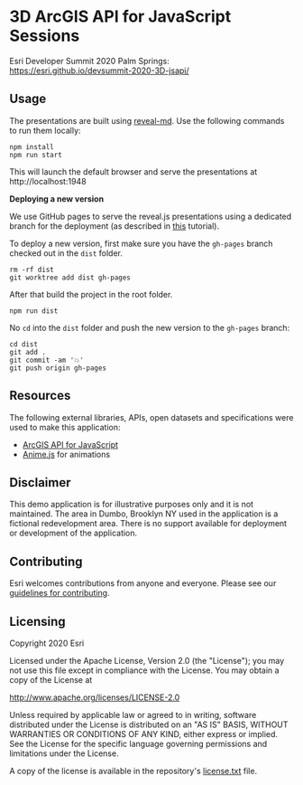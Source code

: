 
# 3D ArcGIS API for JavaScript Sessions

Esri Developer Summit 2020 Palm Springs:
https://esri.github.io/devsummit-2020-3D-jsapi/

## Usage

The presentations are built using [reveal-md](https://github.com/webpro/reveal-md). Use the following commands to run them locally:

```
npm install
npm run start
```

This will launch the default browser and serve the presentations at http://localhost:1948

**Deploying a new version**

We use GitHub pages to serve the reveal.js presentations using a dedicated branch for the deployment (as described in [this](https://medium.com/linagora-engineering/deploying-your-js-app-to-github-pages-the-easy-way-or-not-1ef8c48424b7) tutorial).

To deploy a new version, first make sure you have the `gh-pages` branch checked out in the `dist` folder.

```
rm -rf dist
git worktree add dist gh-pages
```

After that build the project in the root folder.

```
npm run dist
```

No `cd` into the `dist` folder and push the new version to the `gh-pages` branch:

```
cd dist
git add .
git commit -am '💥'
git push origin gh-pages
```

## Resources
The following external libraries, APIs, open datasets and specifications were used to make this application:
* [ArcGIS API for JavaScript](https://developers.arcgis.com/javascript/)
* [Anime.js](https://animejs.com) for animations

## Disclaimer

This demo application is for illustrative purposes only and it is not maintained. The area in Dumbo, Brooklyn NY used in the application is a fictional redevelopment area. There is no support available for deployment or development of the application.

## Contributing

Esri welcomes contributions from anyone and everyone. Please see our [guidelines for contributing](https://github.com/esri/contributing).

## Licensing
Copyright 2020 Esri

Licensed under the Apache License, Version 2.0 (the "License");
you may not use this file except in compliance with the License.
You may obtain a copy of the License at

   http://www.apache.org/licenses/LICENSE-2.0

Unless required by applicable law or agreed to in writing, software
distributed under the License is distributed on an "AS IS" BASIS,
WITHOUT WARRANTIES OR CONDITIONS OF ANY KIND, either express or implied.
See the License for the specific language governing permissions and
limitations under the License.

A copy of the license is available in the repository's [license.txt](./license.txt) file.
